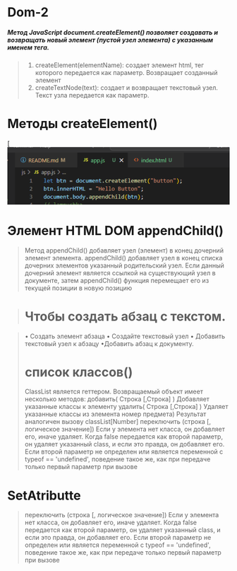 # Dom-2

##### Метод JavaScript document.createElement() позволяет создавать и возвращать новый элемент (пустой узел элемента) с указанным именем тега.

> 1. createElement(elementName): создает элемент html, тег которого
>    передается как параметр. Возвращает созданный элемент
> 2. createTextNode(text): создает и возвращает текстовый узел. Текст узла
>    передается как параметр.

# Методы createElement()

[![N|Solid](./img/Screenshot_1.png)

# Элемент HTML DOM appendChild()

> Метод appendChild() добавляет узел (элемент) в конец
> дочерний элемент элемента.
> appendChild() добавляет узел в конец списка дочерних элементов
> указанный родительский узел. Если данный дочерний элемент является ссылкой на
> существующий узел в документе, затем appendChild()
> функция перемещает его из текущей позиции в новую позицию

> # Чтобы создать абзац с текстом.

> • Создать элемент абзаца
> • Создайте текстовый узел
> • Добавить текстовый узел к абзацу
> •Добавить абзац к документу.
>
> # список классов()
>
> ClassList является геттером. Возвращаемый объект имеет несколько методов:
> добавить( Строка [,Строка] )
> Добавляет указанные классы к элементу
> удалить( Строка [,Строка] )
> Удаляет указанные классы из элемента
> номер предмета)
> Результат аналогичен вызову classList[Number]
> переключить (строка [, логическое значение])
> Если у элемента нет класса, он добавляет его, иначе удаляет. Когда
> false передается как второй параметр, он удаляет указанный
> class, и если это правда, он добавляет его.
> Если второй параметр не определен или является переменной с
> typeof == 'undefined', поведение такое же, как при передаче только
> первый параметр при вызове

# SetAtributte

> переключить (строка [, логическое значение])
> Если у элемента нет класса, он добавляет его, иначе удаляет. Когда
> false передается как второй параметр, он удаляет указанный
> class, и если это правда, он добавляет его.
> Если второй параметр не определен или является переменной с
> typeof == 'undefined', поведение такое же, как при передаче только
> первый параметр при вызове
